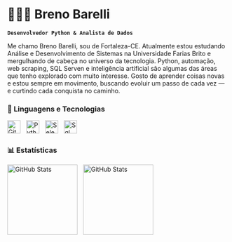 # 👨🏾‍💻 Breno Barelli

**`Desenvolvedor Python & Analista de Dados`**

Me chamo Breno Barelli, sou de Fortaleza-CE. Atualmente estou estudando Análise e Desenvolvimento de Sistemas na Universidade Farias Brito e mergulhando de cabeça no universo da tecnologia. Python, automação, web scraping, SQL Serven e inteligência artificial são algumas das áreas que tenho explorado com muito interesse. Gosto de aprender coisas novas e estou sempre em movimento, buscando evoluir um passo de cada vez — e curtindo cada conquista no caminho.

### 🤖 Linguagens e Tecnologias
<img 
    align="left" 
    alt="Git" 
    title="Git"
    width="30px" 
    style="padding-right: 10px;" 
    src="https://cdn.jsdelivr.net/gh/devicons/devicon@latest/icons/git/git-original.svg" 
/>

<img 
    align="left" 
    alt="Python" 
    title="Python"
    width="30px" 
    style="padding-right: 10px;" 
    src="https://cdn.jsdelivr.net/gh/devicons/devicon@latest/icons/python/python-original.svg" 
/>
<img 
    align="left" 
    alt="Selenium" 
    title="Selenium"
    width="30px" 
    style="padding-right: 10px;" 
    src="https://cdn.jsdelivr.net/gh/devicons/devicon@latest/icons/selenium/selenium-original.svg"                 
 />
<img 
    align="left" 
    alt="Sql" 
    title="Sql-Serven"
    width="30px" 
    style="padding-right: 10px;" 
    src="https://cdn.jsdelivr.net/gh/devicons/devicon@latest/icons/azuresqldatabase/azuresqldatabase-original.svg"        
 />
<br/>
<br/>

### 📊 Estatísticas

<p>
  <img 
    align="left" 
    alt="GitHub Stats" 
    height="160" 
    style="padding-right: 10px;" 
        src="https://github-readme-stats.vercel.app/api?username=BBarelli&show_icons=true&theme=tokyonight&include_all_commits=true&locale=pt-br"
  />
<img 
      align="left" 
      alt="GitHub Stats" 
      height="160" 
      src="https://github-readme-stats.vercel.app/api/top-langs/?username=BBarelli&theme=tokyonight&layout=compact&custom_title=Tecnologias&langs_count=9" 
  />
  </p>
